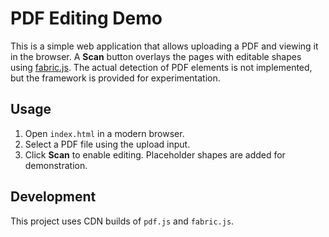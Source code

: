 # PDF Editing Demo

This is a simple web application that allows uploading a PDF and viewing it in the browser. A **Scan** button overlays the pages with editable shapes using [fabric.js](http://fabricjs.com/). The actual detection of PDF elements is not implemented, but the framework is provided for experimentation.

## Usage

1. Open `index.html` in a modern browser.
2. Select a PDF file using the upload input.
3. Click **Scan** to enable editing. Placeholder shapes are added for demonstration.

## Development

This project uses CDN builds of `pdf.js` and `fabric.js`.
